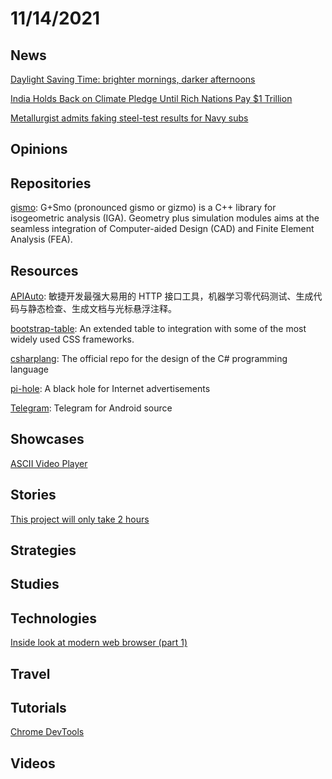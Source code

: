 # 11/14/2021

## News
[Daylight Saving Time: brighter mornings, darker afternoons](https://www.upi.com/Top_News/US/2021/11/06/brighter-mornings-darker-afternoon-daylight-saving-time-ends-sunday/1791636236548/)

[India Holds Back on Climate Pledge Until Rich Nations Pay $1 Trillion](https://www.bloomberg.com/news/articles/2021-11-10/india-holds-back-on-climate-pledge-until-rich-nations-pay-1-trillion)

[Metallurgist admits faking steel-test results for Navy subs](https://www.miamiherald.com/news/business/article255656871.html)

## Opinions

## Repositories
[gismo](https://github.com/gismo/gismo): G+Smo (pronounced gismo or gizmo) is a C++ library for isogeometric analysis (IGA). Geometry plus simulation modules aims at the seamless integration of Computer-aided Design (CAD) and Finite Element Analysis (FEA).

## Resources
[APIAuto](https://github.com/TommyLemon/APIAuto): 敏捷开发最强大易用的 HTTP 接口工具，机器学习零代码测试、生成代码与静态检查、生成文档与光标悬浮注释。

[bootstrap-table](https://github.com/wenzhixin/bootstrap-table): An extended table to integration with some of the most widely used CSS frameworks.

[csharplang](https://github.com/dotnet/csharplang): The official repo for the design of the C# programming language

[pi-hole](https://github.com/pi-hole/pi-hole): A black hole for Internet advertisements

[Telegram](https://github.com/DrKLO/Telegram): Telegram for Android source

## Showcases
[ASCII Video Player](https://pessimistress.github.io/ascii/)

## Stories
[This project will only take 2 hours](https://web.eecs.utk.edu/~azh/blog/thisprojectwillonlytake.html)

## Strategies


## Studies

## Technologies
[Inside look at modern web browser (part 1)](https://developers.google.com/web/updates/2018/09/inside-browser-part1)

## Travel

## Tutorials
[Chrome DevTools](https://developer.chrome.com/docs/devtools/overview/)

## Videos
